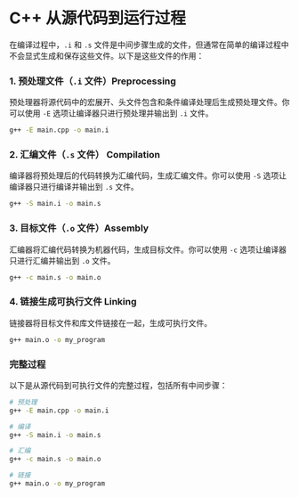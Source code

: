 # C++ 从源代码到运行过程

在编译过程中，`.i` 和 `.s` 文件是中间步骤生成的文件，但通常在简单的编译过程中不会显式生成和保存这些文件。以下是这些文件的作用：

### 1. 预处理文件（`.i` 文件）Preprocessing
预处理器将源代码中的宏展开、头文件包含和条件编译处理后生成预处理文件。你可以使用 `-E` 选项让编译器只进行预处理并输出到 `.i` 文件。

```sh
g++ -E main.cpp -o main.i
```

### 2. 汇编文件（`.s` 文件） Compilation
编译器将预处理后的代码转换为汇编代码，生成汇编文件。你可以使用 `-S` 选项让编译器只进行编译并输出到 `.s` 文件。

```sh
g++ -S main.i -o main.s
```

### 3. 目标文件（`.o` 文件）Assembly
汇编器将汇编代码转换为机器代码，生成目标文件。你可以使用 `-c` 选项让编译器只进行汇编并输出到 `.o` 文件。

```sh
g++ -c main.s -o main.o
```

### 4. 链接生成可执行文件 Linking
链接器将目标文件和库文件链接在一起，生成可执行文件。

```sh
g++ main.o -o my_program
```

### 完整过程
以下是从源代码到可执行文件的完整过程，包括所有中间步骤：

```sh
# 预处理
g++ -E main.cpp -o main.i

# 编译
g++ -S main.i -o main.s

# 汇编
g++ -c main.s -o main.o

# 链接
g++ main.o -o my_program
```